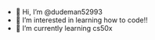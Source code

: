 - 👋 Hi, I’m @dudeman52993
- 👀 I’m interested in learning how to code!!
- 🌱 I’m currently learning cs50x

<!---
dudeman52993/dudeman52993 is a ✨ special ✨ repository because its `README.md` (this file) appears on your GitHub profile.
You can click the Preview link to take a look at your changes.
--->
